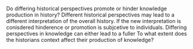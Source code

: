 Do differing historical perspectives promote or hinder knowledge production in history?
Different historical perspectives may lead to a different interpretation of the overall history. If the new interpretation is conisdered hinderence or promotion is subjcetive to individuals. Differing perspectives in knowledge can either lead to a fuller 
To what extent does the historians context affect their production of knowledge?
